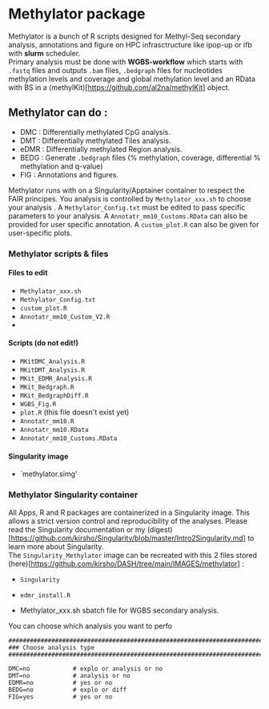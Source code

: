 
# Methylator package
Methylator is a bunch of R scripts designed for Methyl-Seq secondary analysis, annotations and figure on HPC infrasctructure like ipop-up or ifb with **slurm** scheduler.  
Primary analysis must be done with **WGBS-workflow** which starts with `.fastq` files and outputs `.bam` files, `.bedgraph` files for nucleotides methylation levels and coverage and global methylation level and an RData with BS in a (methylKit)[https://github.com/al2na/methylKit] object. 

## Methylator can do :  
- DMC : Differentially methylated CpG analysis.  
- DMT : Differentially methylated Tiles analysis.  
- eDMR : Differentially methylated Region analysis.  
- BEDG : Generate `.bedgraph` files (% methylation, coverage, differential % methylation and q-value)  
- FIG : Annotations and figures.  

Methylator runs with on a Singularity/Apptainer container to respect the FAIR principes. You analysis is controlled by `Methylator_xxx.sh` to choose your analysis . A `Methylator_Config.txt` must be edited to pass specific parameters to your analysis. A `Annotatr_mm10_Customs.RData` can also be provided for user specific annotation. A `custom_plot.R` can also be given for user-specific plots.  
<!-- I wonder if some of the information in `Methylator_xxx.sh` should be given in `Methylator_Config.txt` -->

### Methylator scripts & files  
#### Files to edit  
- `Methylator_xxx.sh`   
- `Methylator_Config.txt`  
- `custom_plot.R`   
- `Annotatr_mm10_Custom_V2.R` 
- 
#### Scripts (do not edit!)
 
- `MKitDMC_Analysis.R`  
- `MKitDMT_Analysis.R`  
- `MKit_EDMR_Analysis.R`  
- `MKit_Bedgraph.R`  
- `MKit_BedgraphDiff.R`   
- `WGBS_Fig.R`  
- `plot.R` (this file doesn't exist yet)  
- `Annotatr_mm10.R` 
- `Annotatr_mm10.RData`  
- `Annotatr_mm10_Customs.RData`   

#### Singularity image
- `methylator.simg'

<!-- figures and annotatr stuff here C:\Users\olivi\Nextcloud\Bioinfo_Analyses\WGBSDROM_script\script\figures_V2  -->
<!-- annotation stuff here too C:\Users\olivi\Nextcloud\Bioinfo_Scripts_Tools\Annotations\Annot_with_mm10 -->


### Methylator Singularity container
All Apps, R and R packages are containerized in a Singularity image. This allows a strict version control and reproducibility of the analyses.  Please read the Singularity documentation or my (digest)[https://github.com/kirsho/Singularity/blob/master/Intro2Singularity.md] to learn more about Singularity.  
The `Singularity_Methylator` image can be recreated with this 2 files stored (here)[https://github.com/kirsho/DASH/tree/main/IMAGES/methylator] :  
- `Singularity`      
- `edmr_install.R`  






- Methylator_xxx.sh
sbatch file for WGBS secondary analysis.

You can choose which analysis you want to perfo


```{R}
################################################################################
### Choose analysis type
################################################################################

DMC=no            # explo or analysis or no
DMT=no            # analysis or no
EDMR=no           # yes or no
BEDG=no           # explo or diff
FIG=yes           # yes or no
```
